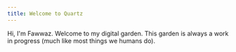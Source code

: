 ```yaml
---
title: Welcome to Quartz
---
```

Hi, I'm Fawwaz. Welcome to my digital garden. This garden is always a work in progress (much like most things we humans do).